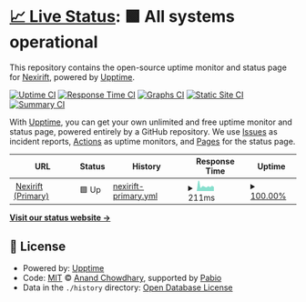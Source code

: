 # [📈 Live Status](https://status.nexirift.com): <!--live status--> **🟩 All systems operational**

This repository contains the open-source uptime monitor and status page for [Nexirift](https://nexirift.com), powered by [Upptime](https://github.com/upptime/upptime).

[![Uptime CI](https://github.com/Nexirift/status/workflows/Uptime%20CI/badge.svg)](https://github.com/Nexirift/status/actions?query=workflow%3A%22Uptime+CI%22)
[![Response Time CI](https://github.com/Nexirift/status/workflows/Response%20Time%20CI/badge.svg)](https://github.com/Nexirift/status/actions?query=workflow%3A%22Response+Time+CI%22)
[![Graphs CI](https://github.com/Nexirift/status/workflows/Graphs%20CI/badge.svg)](https://github.com/Nexirift/status/actions?query=workflow%3A%22Graphs+CI%22)
[![Static Site CI](https://github.com/Nexirift/status/workflows/Static%20Site%20CI/badge.svg)](https://github.com/Nexirift/status/actions?query=workflow%3A%22Static+Site+CI%22)
[![Summary CI](https://github.com/Nexirift/status/workflows/Summary%20CI/badge.svg)](https://github.com/Nexirift/status/actions?query=workflow%3A%22Summary+CI%22)

With [Upptime](https://upptime.js.org), you can get your own unlimited and free uptime monitor and status page, powered entirely by a GitHub repository. We use [Issues](https://github.com/Nexirift/status/issues) as incident reports, [Actions](https://github.com/Nexirift/status/actions) as uptime monitors, and [Pages](https://status.nexirift.com) for the status page.

<!--start: status pages-->
<!-- This summary is generated by Upptime (https://github.com/upptime/upptime) -->
<!-- Do not edit this manually, your changes will be overwritten -->
<!-- prettier-ignore -->
| URL | Status | History | Response Time | Uptime |
| --- | ------ | ------- | ------------- | ------ |
| <img alt="" src="https://icons.duckduckgo.com/ip3/nexirift.com.ico" height="13"> [Nexirift (Primary)](https://nexirift.com) | 🟩 Up | [nexirift-primary.yml](https://github.com/Nexirift/status/commits/HEAD/history/nexirift-primary.yml) | <details><summary><img alt="Response time graph" src="./graphs/nexirift-primary/response-time-week.png" height="20"> 211ms</summary><br><a href="https://status.nexirift.com/history/nexirift-primary"><img alt="Response time 211" src="https://img.shields.io/endpoint?url=https%3A%2F%2Fraw.githubusercontent.com%2FNexirift%2Fstatus%2FHEAD%2Fapi%2Fnexirift-primary%2Fresponse-time.json"></a><br><a href="https://status.nexirift.com/history/nexirift-primary"><img alt="24-hour response time 172" src="https://img.shields.io/endpoint?url=https%3A%2F%2Fraw.githubusercontent.com%2FNexirift%2Fstatus%2FHEAD%2Fapi%2Fnexirift-primary%2Fresponse-time-day.json"></a><br><a href="https://status.nexirift.com/history/nexirift-primary"><img alt="7-day response time 211" src="https://img.shields.io/endpoint?url=https%3A%2F%2Fraw.githubusercontent.com%2FNexirift%2Fstatus%2FHEAD%2Fapi%2Fnexirift-primary%2Fresponse-time-week.json"></a><br><a href="https://status.nexirift.com/history/nexirift-primary"><img alt="30-day response time 211" src="https://img.shields.io/endpoint?url=https%3A%2F%2Fraw.githubusercontent.com%2FNexirift%2Fstatus%2FHEAD%2Fapi%2Fnexirift-primary%2Fresponse-time-month.json"></a><br><a href="https://status.nexirift.com/history/nexirift-primary"><img alt="1-year response time 211" src="https://img.shields.io/endpoint?url=https%3A%2F%2Fraw.githubusercontent.com%2FNexirift%2Fstatus%2FHEAD%2Fapi%2Fnexirift-primary%2Fresponse-time-year.json"></a></details> | <details><summary><a href="https://status.nexirift.com/history/nexirift-primary">100.00%</a></summary><a href="https://status.nexirift.com/history/nexirift-primary"><img alt="All-time uptime 100.00%" src="https://img.shields.io/endpoint?url=https%3A%2F%2Fraw.githubusercontent.com%2FNexirift%2Fstatus%2FHEAD%2Fapi%2Fnexirift-primary%2Fuptime.json"></a><br><a href="https://status.nexirift.com/history/nexirift-primary"><img alt="24-hour uptime 100.00%" src="https://img.shields.io/endpoint?url=https%3A%2F%2Fraw.githubusercontent.com%2FNexirift%2Fstatus%2FHEAD%2Fapi%2Fnexirift-primary%2Fuptime-day.json"></a><br><a href="https://status.nexirift.com/history/nexirift-primary"><img alt="7-day uptime 100.00%" src="https://img.shields.io/endpoint?url=https%3A%2F%2Fraw.githubusercontent.com%2FNexirift%2Fstatus%2FHEAD%2Fapi%2Fnexirift-primary%2Fuptime-week.json"></a><br><a href="https://status.nexirift.com/history/nexirift-primary"><img alt="30-day uptime 100.00%" src="https://img.shields.io/endpoint?url=https%3A%2F%2Fraw.githubusercontent.com%2FNexirift%2Fstatus%2FHEAD%2Fapi%2Fnexirift-primary%2Fuptime-month.json"></a><br><a href="https://status.nexirift.com/history/nexirift-primary"><img alt="1-year uptime 100.00%" src="https://img.shields.io/endpoint?url=https%3A%2F%2Fraw.githubusercontent.com%2FNexirift%2Fstatus%2FHEAD%2Fapi%2Fnexirift-primary%2Fuptime-year.json"></a></details>

<!--end: status pages-->

[**Visit our status website →**](https://status.nexirift.com)

## 📄 License

- Powered by: [Upptime](https://github.com/upptime/upptime)
- Code: [MIT](./LICENSE) © [Anand Chowdhary](https://anandchowdhary.com), supported by [Pabio](https://pabio.com)
- Data in the `./history` directory: [Open Database License](https://opendatacommons.org/licenses/odbl/1-0/)

